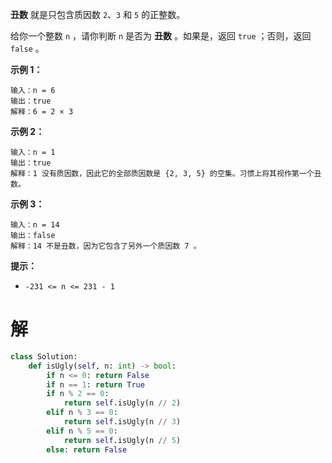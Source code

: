 **丑数** 就是只包含质因数 `2`、`3` 和 `5` 的正整数。

给你一个整数 `n` ，请你判断 `n` 是否为 **丑数** 。如果是，返回 `true` ；否则，返回 `false` 。

 

**示例 1：**

```
输入：n = 6
输出：true
解释：6 = 2 × 3
```

**示例 2：**

```
输入：n = 1
输出：true
解释：1 没有质因数，因此它的全部质因数是 {2, 3, 5} 的空集。习惯上将其视作第一个丑数。
```

**示例 3：**

```
输入：n = 14
输出：false
解释：14 不是丑数，因为它包含了另外一个质因数 7 。
```

 

**提示：**

- `-231 <= n <= 231 - 1`

# 解

```python
class Solution:
    def isUgly(self, n: int) -> bool:
        if n <= 0: return False
        if n == 1: return True
        if n % 2 == 0:
            return self.isUgly(n // 2)
        elif n % 3 == 0:
            return self.isUgly(n // 3)
        elif n % 5 == 0:
            return self.isUgly(n // 5)
        else: return False
```


